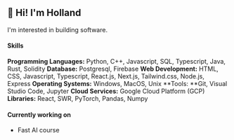 <!-- [![Hollands's github stats](https://github-readme-stats.vercel.app/api?username=HollandPleskac&show_icons=false&theme=dracula&hide=stars&count_private=true)](https://github.com/HollandPleskac/github-readme-stats) -->

## 👋 Hi! I'm Holland

I'm interested in building software. 

#### Skills

**Programming Languages:** Python, C++, Javascript, SQL, Typescript, Java, Rust, Solidity
**Database:** Postgresql, Firebase
**Web Development:** HTML, CSS, Javascript, Typescript, React.js, Next.js, Tailwind.css, Node.js, Express
**Operating Systems:** Windows, MacOS, Unix
**Tools: **Git, Visual Studio Code, Jupyter
**Cloud Services:** Google Cloud Platform (GCP)
**Libraries:** React, SWR, PyTorch, Pandas, Numpy

#### Currently working on

- Fast AI course

<!-- #### What I'm Working On

- Riptide Solana Hackathon

#### Contact Me!

- 📥 Email : hollandpleskac@gmail.com
<!-- - 📷 Instagram : <a href = "https://www.instagram.com/holland_pleskac/">@holland_pleskac</a> --> 




<!--
**HollandPleskac/HollandPleskac** is a ✨ _special_ ✨ repository because its `README.md` (this file) appears on your GitHub profile.

[![Top Langs](https://github-readme-stats.vercel.app/api/top-langs/?username=HollandPleskac)](https://github.com/HollandPleskac/github-readme-stats)

[![Hollands's github stats](https://github-readme-stats.vercel.app/api?username=HollandPleskac&show_icons=false&theme=dracula&hide=stars&count_private=true)](https://github.com/HollandPleskac/github-readme-stats)

![Hi I'm Holland!](https://github.com/HollandPleskac/HollandPleskac/blob/main/header.png)

### 👋 Hi there! I'm Holland

Here are some ideas to get you started:

- 🔭 I’m currently working on ...
- 🌱 I’m currently learning ...
- 👯 I’m looking to collaborate on ...
- 🤔 I’m looking for help with ...
- 💬 Ask me about ...
- 📫 How to reach me: ...
- 😄 Pronouns: ...
- ⚡ Fun fact: ...
-->

 
<!-- to get emojis! https://github.com/ikatyang/emoji-cheat-sheet/blob/master/README.md -->
<!-- - ❄️ LinkedIn : <a href = "https://www.linkedin.com/in/holland-pleskac-54a090199/">@Holland Pleskac</a> -->
